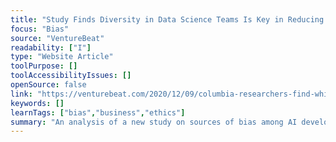 ```yaml
---
title: "Study Finds Diversity in Data Science Teams Is Key in Reducing Algorithmic Bias"
focus: "Bias"
source: "VentureBeat"
readability: ["I"]
type: "Website Article"
toolPurpose: []
toolAccessibilityIssues: []
openSource: false
link: "https://venturebeat.com/2020/12/09/columbia-researchers-find-white-men-are-the-worst-at-reducing-ai-bias/"
keywords: []
learnTags: ["bias","business","ethics"]
summary: "An analysis of a new study on sources of bias among AI developers that stresses how more diverse teams will reduce the chance for compounding biases. "
---
```


